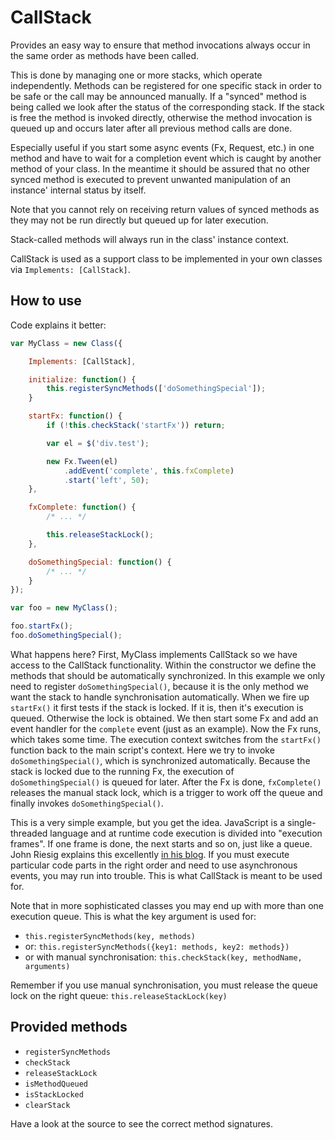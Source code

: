 CallStack
===========

Provides an easy way to ensure that method invocations always occur in the same order as methods have been called.

This is done by managing one or more stacks, which operate independently. Methods can be registered for one specific stack in order to be safe or the call may be announced manually. If a "synced" method is being called we look after the status of the corresponding stack. If the stack is free the method is invoked directly, otherwise the method invocation is queued up and occurs later after all previous method calls are done.

Especially useful if you start some async events (Fx, Request, etc.) in one method and have to wait for a completion event which is caught by another method of your class. In the meantime it should be assured that no other synced method is executed to prevent unwanted manipulation of an instance' internal status by itself.

Note that you cannot rely on receiving return values of synced methods as they may not be run directly but queued up for later execution.

Stack-called methods will always run in the class' instance context.

CallStack is used as a support class to be implemented in your own classes via `Implements: [CallStack]`.

How to use
----------

Code explains it better:

``` js
var MyClass = new Class({

    Implements: [CallStack],

    initialize: function() {
        this.registerSyncMethods(['doSomethingSpecial']);
    }

    startFx: function() {
        if (!this.checkStack('startFx')) return;

        var el = $('div.test');

        new Fx.Tween(el)
            .addEvent('complete', this.fxComplete)
            .start('left', 50);
    },

    fxComplete: function() {
        /* ... */

        this.releaseStackLock();
    },

    doSomethingSpecial: function() {
        /* ... */
    }
});

var foo = new MyClass();

foo.startFx();
foo.doSomethingSpecial();
```

What happens here? First, MyClass implements CallStack so we have access to the CallStack functionality. Within the constructor we define the methods that should be automatically synchronized. In this example we only need to register `doSomethingSpecial()`, because it is the only method we want the stack to handle synchronisation automatically. When we fire up `startFx()` it first tests if the stack is locked. If it is, then it's execution is queued. Otherwise the lock is obtained. We then start some Fx and add an event handler for the `complete` event (just as an example). Now the Fx runs, which takes some time. The execution context switches from the `startFx()` function back to the main script's context. Here we try to invoke `doSomethingSpecial()`, which is synchronized automatically. Because the stack is locked due to the running Fx, the execution of `doSomethingSpecial()` is queued for later. After the Fx is done, `fxComplete()` releases the manual stack lock, which is a trigger to work off the queue and finally invokes `doSomethingSpecial()`.

This is a very simple example, but you get the idea. JavaScript is a single-threaded language and at runtime code execution is divided into "execution frames". If one frame is done, the next starts and so on, just like a queue. John Riesig explains this excellently [in his blog](http://ejohn.org/blog/how-javascript-timers-work/). If you must execute particular code parts in the right order and need to use asynchronous events, you may run into trouble. This is what CallStack is meant to be used for.

Note that in more sophisticated classes you may end up with more than one execution queue. This is what the key argument is used for:

- `this.registerSyncMethods(key, methods)`
- or: `this.registerSyncMethods({key1: methods, key2: methods})`
- or with manual synchronisation: `this.checkStack(key, methodName, arguments)`

Remember if you use manual synchronisation, you must release the queue lock on the right queue: `this.releaseStackLock(key)`

Provided methods
----------------

- `registerSyncMethods`
- `checkStack`
- `releaseStackLock`
- `isMethodQueued`
- `isStackLocked`
- `clearStack`

Have a look at the source to see the correct method signatures.
